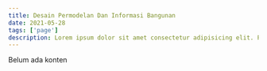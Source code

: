 ```yaml
---
title: Desain Permodelan Dan Informasi Bangunan
date: 2021-05-28
tags: ['page']
description: Lorem ipsum dolor sit amet consectetur adipisicing elit. Perferendis accusantium sit illo neque rem omnis quaerat.
---
```


Belum ada konten